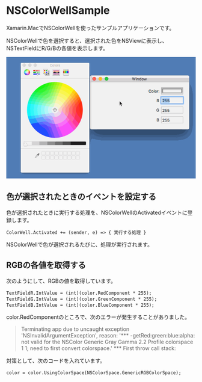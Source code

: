 # NSColorWellSample

Xamarin.MacでNSColorWellを使ったサンプルアプリケーションです。

NSColorWellで色を選択すると、選択された色をNSViewに表示し、NSTextFieldにR/G/Bの各値を表示します。

![](NSColorWellSample.gif)

## 色が選択されたときのイベントを設定する

色が選択されたときに実行する処理を、NSColorWellのActivatedイベントに登録します。

    ColorWell.Activated += (sender, e) => { 実行する処理 }

NSColorWellで色が選択されるたびに、処理が実行されます。

## RGBの各値を取得する

次のようにして、RGBの値を取得しています。

    TextFieldR.IntValue = (int)(color.RedComponent * 255);
    TextFieldG.IntValue = (int)(color.GreenComponent * 255);
    TextFieldB.IntValue = (int)(color.BlueComponent * 255);

color.RedComponentのところで、次のエラーが発生することがありました。

> Terminating app due to uncaught exception 'NSInvalidArgumentException', reason: '*** -getRed:green:blue:alpha: not valid for the NSColor Generic Gray Gamma 2.2 Profile colorspace 1 1; need to first convert colorspace.'
*** First throw call stack:

対策として、次のコードを入れています。

    color = color.UsingColorSpace(NSColorSpace.GenericRGBColorSpace);
